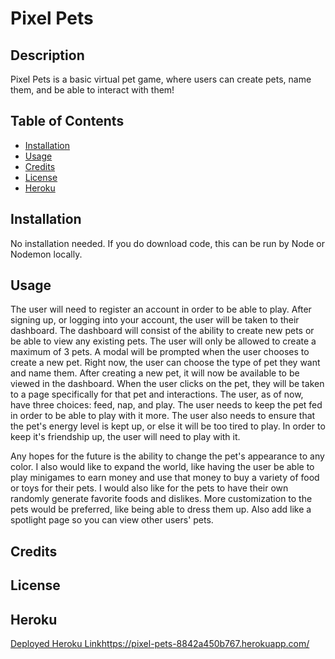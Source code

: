 # Pixel Pets

## Description

Pixel Pets is a basic virtual pet game, where users can create pets, name them, and be able to interact with them!

## Table of Contents

- [Installation](#installation)
- [Usage](#usage)
- [Credits](#credits)
- [License](#license)
- [Heroku](#heroku)

## Installation

No installation needed. If you do download code, this can be run by Node or Nodemon locally.

## Usage

The user will need to register an account in order to be able to play. After signing up, or logging into your account, the user will be taken to their dashboard. The dashboard will consist of the ability to create new pets or be able to view any existing pets. The user will only be allowed to create a maximum of 3 pets. A modal will be prompted when the user chooses to create a new pet. Right now, the user can choose the type of pet they want and name them. After creating a new pet, it will now be available to be viewed in the dashboard. When the user clicks on the pet, they will be taken to a page specifically for that pet and interactions. The user, as of now, have three choices: feed, nap, and play. The user needs to keep the pet fed in order to be able to play with it more. The user also needs to ensure that the pet's energy level is kept up, or else it will be too tired to play. In order to keep it's friendship up, the user will need to play with it.

Any hopes for the future is the ability to change the pet's appearance to any color. I also would like to expand the world, like having the user be able to play minigames to earn money and use that money to buy a variety of food or toys for their pets. I would also like for the pets to have their own randomly generate favorite foods and dislikes. More customization to the pets would be preferred, like being able to dress them up. Also add like a spotlight page so you can view other users' pets.

## Credits

## License

## Heroku

[Deployed Heroku Link](https://pixel-pets-8842a450b767.herokuapp.com/)https://pixel-pets-8842a450b767.herokuapp.com/
